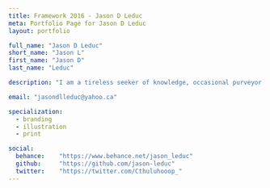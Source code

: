 ```yaml
---
title: Framework 2016 - Jason D Leduc
meta: Portfolio Page for Jason D Leduc
layout: portfolio

full_name: "Jason D Leduc"
short_name: "Jason L"
first_name: "Jason D"
last_name: "Leduc"

description: "I am a tireless seeker of knowledge, occasional purveyor of wisdom and also, coincidentally, a graphic designer."

email: "jasondlleduc@yahoo.ca"

specialization:
  - branding
  - illustration
  - print

social:
  behance:    "https://www.behance.net/jason_leduc"
  github:     "https://github.com/jason-leduc"
  twitter:    "https://twitter.com/Cthuluhooop_"
---
```

